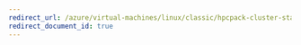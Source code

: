 ```yaml
---
redirect_url: /azure/virtual-machines/linux/classic/hpcpack-cluster-starccm
redirect_document_id: true
---
```

